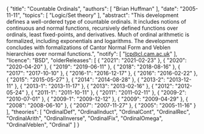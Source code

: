 {
    "title": "Countable Ordinals",
    "authors": [
        "Brian Huffman"
    ],
    "date": "2005-11-11",
    "topics": [
        "Logic/Set theory"
    ],
    "abstract": "This development defines a well-ordered type of countable ordinals. It includes notions of continuous and normal functions, recursively defined functions over ordinals, least fixed-points, and derivatives. Much of ordinal arithmetic is formalized, including exponentials and logarithms. The development concludes with formalizations of Cantor Normal Form and Veblen hierarchies over normal functions.",
    "notify": [
        "lcp@cl.cam.ac.uk"
    ],
    "licence": "BSD",
    "olderReleases": [
        {
            "2021": "2021-02-23"
        },
        {
            "2020": "2020-04-20"
        },
        {
            "2019": "2019-06-11"
        },
        {
            "2018": "2018-08-16"
        },
        {
            "2017": "2017-10-10"
        },
        {
            "2016-1": "2016-12-17"
        },
        {
            "2016": "2016-02-22"
        },
        {
            "2015": "2015-05-27"
        },
        {
            "2014": "2014-08-28"
        },
        {
            "2013-2": "2013-12-11"
        },
        {
            "2013-1": "2013-11-17"
        },
        {
            "2013": "2013-02-16"
        },
        {
            "2012": "2012-05-24"
        },
        {
            "2011-1": "2011-10-11"
        },
        {
            "2011": "2011-02-11"
        },
        {
            "2009-2": "2010-07-01"
        },
        {
            "2009-1": "2009-12-12"
        },
        {
            "2009": "2009-04-29"
        },
        {
            "2008": "2008-06-10"
        },
        {
            "2007": "2007-11-27"
        },
        {
            "2005": "2005-11-16"
        }
    ],
    "theories": [
        "OrdinalDef",
        "OrdinalInduct",
        "OrdinalCont",
        "OrdinalRec",
        "OrdinalArith",
        "OrdinalInverse",
        "OrdinalFix",
        "OrdinalOmega",
        "OrdinalVeblen",
        "Ordinal"
    ]
}